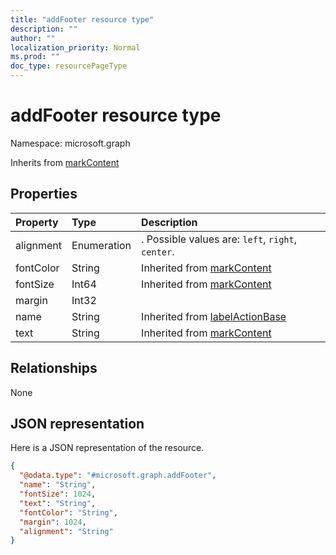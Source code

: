 ```yaml
---
title: "addFooter resource type"
description: ""
author: ""
localization_priority: Normal
ms.prod: ""
doc_type: resourcePageType
---
```


# addFooter resource type


Namespace: microsoft.graph




Inherits from [markContent](../resources/markcontent.md)

## Properties
|Property|Type|Description|
|:---|:---|:---|
|alignment|Enumeration|. Possible values are: `left`, `right`, `center`.|
|fontColor|String| Inherited from [markContent](../resources/markcontent.md)|
|fontSize|Int64| Inherited from [markContent](../resources/markcontent.md)|
|margin|Int32||
|name|String| Inherited from [labelActionBase](../resources/labelactionbase.md)|
|text|String| Inherited from [markContent](../resources/markcontent.md)|

## Relationships
None

## JSON representation
Here is a JSON representation of the resource.
<!-- {
  "blockType": "resource",
  "@odata.type": "microsoft.graph.addFooter"
}
-->
``` json
{
  "@odata.type": "#microsoft.graph.addFooter",
  "name": "String",
  "fontSize": 1024,
  "text": "String",
  "fontColor": "String",
  "margin": 1024,
  "alignment": "String"
}
```

